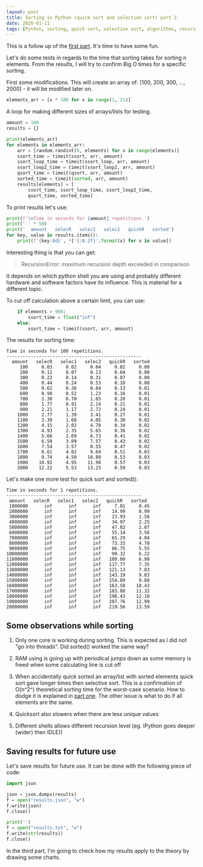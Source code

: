 ```yaml
---
layout: post
title: Sorting in Python (quick sort and selection sort) part 2 
date: 2020-01-11
tags: [Python, sorting, quick sort, selection sort, algorithms, recursion]
---
```


This is a follow up of the [first part](../sorting_in_python/). It's time to have some fun.

Let's do some tests in regards to the time that sorting takes for sorting n elements. From the results, I will try to confirm Big O times for a specific sorting.

First some modifications. This will create an array of: [100, 200, 300, ..., 2000] - it will be modified later on. 

```python
elements_arr = [x * 100 for x in range(1, 21)]
````

A loop for making different sizes of arrays/lists for testing.

```python
amount = 100
results = {}

print(elements_arr)
for elements in elements_arr:
	arr = [random.randint(0, elements) for x in range(elements)]
	ssort_time = timeit(ssort, arr, amount)
	ssort_loop_time = timeit(ssort_loop, arr, amount)
	ssort_loop2_time = timeit(ssort_loop2, arr, amount)
	qsort_time = timeit(qsort, arr, amount)
	sorted_time = timeit(sorted, arr, amount)
	results[elements] = [
		ssort_time, ssort_loop_time, ssort_loop2_time,
		qsort_time, sorted_time]
```

To print results let's use:

```python
print(f'\nTime in seconds for {amount} repetitions.')
print('-' * 50)
print('  amount   selecR   selec1   selec2   quickR   sorted')
for key, value in results.items():
	print(f'{key:8d}', *['{:8.2f}'.format(x) for x in value])
```

Interesting thing is that you can get:
> RecursionError: maximum recursion depth exceeded in comparison

It depends on which python shell you are using and probably different hardware and software factors have its influence. This is material for a different topic.

To cut off calculation above a certain limit, you can use:

```python
	if elements > 900:
		ssort_time = float("inf")
	else:
		ssort_time = timeit(ssort, arr, amount)
```

The results for sorting time:

```
Time in seconds for 100 repetitions.
--------------------------------------------------
  amount   selecR   selec1   selec2   quickR   sorted
     100     0.03     0.02     0.04     0.02     0.00
     200     0.11     0.07     0.13     0.04     0.00
     300     0.22     0.14     0.31     0.07     0.00
     400     0.44     0.24     0.53     0.10     0.00
     500     0.62     0.36     0.84     0.13     0.01
     600     0.98     0.52     1.23     0.16     0.01
     700     1.30     0.70     1.65     0.20     0.01
     800     1.77     0.91     2.14     0.21     0.01
     900     2.21     1.17     2.72     0.24     0.01
    1000     2.77     1.39     3.41     0.27     0.01
    1100     3.39     1.68     4.05     0.30     0.02
    1200     4.15     2.02     4.78     0.34     0.02
    1300     4.93     2.35     5.65     0.36     0.02
    1400     5.66     2.69     6.73     0.41     0.02
    1500     6.50     3.09     7.57     0.43     0.02
    1600     7.54     3.57     8.55     0.47     0.02
    1700     8.61     4.02     9.64     0.51     0.03
    1800     9.74     4.50    10.80     0.53     0.03
    1900    10.92     4.95    11.98     0.57     0.03
    2000    12.22     5.53    13.25     0.59     0.03
```

Let's make one more test for quick sort and sorted():

```
Time in seconds for 1 repetitions.
--------------------------------------------------
 amount   selecR   selec1   selec2   quickR   sorted
 1000000      inf      inf      inf     7.01     0.45
 2000000      inf      inf      inf    14.99     0.99
 3000000      inf      inf      inf    23.93     1.58
 4000000      inf      inf      inf    34.97     2.25
 5000000      inf      inf      inf    47.82     2.87
 6000000      inf      inf      inf    55.14     3.56
 7000000      inf      inf      inf    65.29     4.04
 8000000      inf      inf      inf    73.33     4.78
 9000000      inf      inf      inf    86.75     5.55
10000000      inf      inf      inf    99.32     6.22
11000000      inf      inf      inf   109.00     6.98
12000000      inf      inf      inf   117.77     7.35
13000000      inf      inf      inf   121.13     7.83
14000000      inf      inf      inf   143.19     9.03
15000000      inf      inf      inf   154.89     9.88
16000000      inf      inf      inf   163.58    10.43
17000000      inf      inf      inf   183.80    11.32
18000000      inf      inf      inf   198.43    12.10
19000000      inf      inf      inf   207.76    12.99
20000000      inf      inf      inf   219.56    13.59
```
## Some observations while sorting

1. Only one core is working during sorting. This is expected as I did not "go into threads". Did sorted() worked the same way?

2. RAM using is going up with periodical jumps down as some memory is freed when some calculating line is cut off

3. When accidentally quick sorted an array/list with sorted elements quick sort gave longer times then selective sort. This is a confirmation of O(n^2^) theoretical sorting time for the worst-case scenario. How to dodge it is explained in [part one](../sorting_in_python/). The other issue is what to do if all elements are the same.

4. Quicksort also slowers when there are less unique values

5. Different shells allows different recursion level (eg. IPython goes deeper (wider) then IDLE))


## Saving results for future use

Let's save results for future use. It can be done with the following piece of code:

```python
import json

json = json.dumps(results)
f = open("results.json", "w")
f.write(json)
f.close()

print('')
f = open("results.txt", "w")
f.write(str(results))
f.close()
```

In the third part, I'm going to check how my results apply to the theory by drawing some charts.
